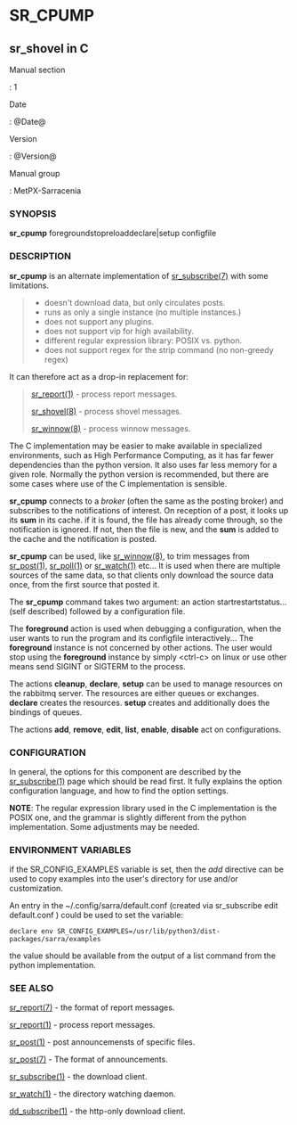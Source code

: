 SR\_CPUMP
=========

sr\_shovel in C
---------------

Manual section

:   1

Date

:   @Date@

Version

:   @Version@

Manual group

:   MetPX-Sarracenia

### SYNOPSIS

**sr\_cpump** foregroundstopreloaddeclare\|setup configfile

### DESCRIPTION

**sr\_cpump** is an alternate implementation of
[sr\_subscribe(7)](sr_subscribe.1.md) with some limitations.

> -   doesn't download data, but only circulates posts.
> -   runs as only a single instance (no multiple instances.)
> -   does not support any plugins.
> -   does not support vip for high availability.
> -   different regular expression library: POSIX vs. python.
> -   does not support regex for the strip command (no non-greedy regex)

It can therefore act as a drop-in replacement for:

> [sr\_report(1)](sr_report.1.md) - process report messages.
>
> [sr\_shovel(8)](sr_shovel.8.md) - process shovel messages.
>
> [sr\_winnow(8)](sr_winnow.8.md) - process winnow messages.

The C implementation may be easier to make available in specialized
environments, such as High Performance Computing, as it has far fewer
dependencies than the python version. It also uses far less memory for a
given role. Normally the python version is recommended, but there are
some cases where use of the C implementation is sensible.

**sr\_cpump** connects to a *broker* (often the same as the posting
broker) and subscribes to the notifications of interest. On reception of
a post, it looks up its **sum** in its cache. if it is found, the file
has already come through, so the notification is ignored. If not, then
the file is new, and the **sum** is added to the cache and the
notification is posted.

**sr\_cpump** can be used, like [sr\_winnow(8)](sr_winnow.8.md), to
trim messages from [sr\_post(1)](sr_post.1.md),
[sr\_poll(1)](sr_poll.1.html) or [sr\_watch(1)](sr_watch.1.md) etc...
It is used when there are multiple sources of the same data, so that
clients only download the source data once, from the first source that
posted it.

The **sr\_cpump** command takes two argument: an action
startrestartstatus... (self described) followed by a configuration file.

The **foreground** action is used when debugging a configuration, when
the user wants to run the program and its configfile interactively...
The **foreground** instance is not concerned by other actions. The user
would stop using the **foreground** instance by simply \<ctrl-c\> on
linux or use other means send SIGINT or SIGTERM to the process.

The actions **cleanup**, **declare**, **setup** can be used to manage
resources on the rabbitmq server. The resources are either queues or
exchanges. **declare** creates the resources. **setup** creates and
additionally does the bindings of queues.

The actions **add**, **remove**, **edit**, **list**, **enable**,
**disable** act on configurations.

### CONFIGURATION

In general, the options for this component are described by the
[sr\_subscribe(1)](sr_subscribe.1.md) page which should be read first.
It fully explains the option configuration language, and how to find the
option settings.

**NOTE**: The regular expression library used in the C implementation is
the POSIX one, and the grammar is slightly different from the python
implementation. Some adjustments may be needed.

### ENVIRONMENT VARIABLES

if the SR\_CONFIG\_EXAMPLES variable is set, then the *add* directive
can be used to copy examples into the user's directory for use and/or
customization.

An entry in the \~/.config/sarra/default.conf (created via sr\_subscribe
edit default.conf ) could be used to set the variable:

    declare env SR_CONFIG_EXAMPLES=/usr/lib/python3/dist-packages/sarra/examples

the value should be available from the output of a list command from the
python implementation.

### SEE ALSO

[sr\_report(7)](sr_report.7.md) - the format of report messages.

[sr\_report(1)](sr_report.1.md) - process report messages.

[sr\_post(1)](sr_post.1.md) - post announcemensts of specific files.

[sr\_post(7)](sr_post.7.md) - The format of announcements.

[sr\_subscribe(1)](sr_subscribe.1.md) - the download client.

[sr\_watch(1)](sr_watch.1.md) - the directory watching daemon.

[dd\_subscribe(1)](dd_subscribe.1.md) - the http-only download client.
